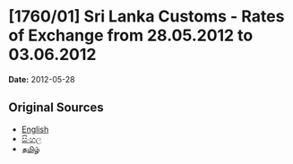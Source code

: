 # [1760/01] Sri Lanka Customs - Rates of Exchange from 28.05.2012 to 03.06.2012

**Date:** 2012-05-28

## Original Sources

- [English](https://documents.gov.lk/view/extra-gazettes/2012/5/1760-01_E.pdf)
- [සිංහල](https://documents.gov.lk/view/extra-gazettes/2012/5/1760-01_S.pdf)
- [தமிழ்](https://documents.gov.lk/view/extra-gazettes/2012/5/1760-01_T.pdf)
